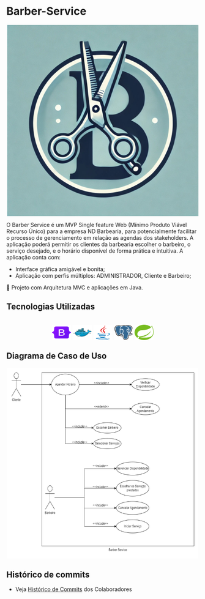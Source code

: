 # Barber-Service

<div align="center">
  <img align="center" alt="Logo Barber Service" height="500" width="500" src="config/logo_barber_sevice.jpg">
</div>


O Barber Service é um MVP Single feature Web (Mínimo Produto Viável Recurso Único) para a empresa ND Barbearia, para potencialmente facilitar o processo de
gerenciamento em relação as agendas dos stakeholders. A aplicação poderá permitir os clientes da barbearia escolher o barbeiro, o serviço desejado, e o horário disponível de forma prática e intuitiva. A aplicação conta com:

- Interface gráfica amigável e bonita;
- Aplicação com perfis múltiplos: ADMINISTRADOR, Cliente e Barbeiro;

:rocket: Projeto com Arquitetura MVC e aplicações em Java.

## Tecnologias Utilizadas
<div style="display: inline_block" align="center"><br>
  <img align="center" alt="Bootstrap" height="40" width="50" src="https://raw.githubusercontent.com/devicons/devicon/master/icons/bootstrap/bootstrap-original.svg">
  <img align="center" alt="Docker" height="40" width="50" src="https://raw.githubusercontent.com/devicons/devicon/master/icons/docker/docker-original.svg">
  <img align="center" alt="Java" height="40" width="50" src="https://raw.githubusercontent.com/devicons/devicon/master/icons/java/java-original.svg">
  <img align="center" alt="Postgres" height="40" width="50" src="https://raw.githubusercontent.com/devicons/devicon/master/icons/postgresql/postgresql-original.svg">
  <img align="center" alt="Spring" height="40" width="50" src="https://raw.githubusercontent.com/devicons/devicon/master/icons/spring/spring-original.svg">
</div>

## Diagrama de Caso de Uso
<div align="center">
  <img align="center" alt="Caso de Uso" height="500" width="500" src="src\main\resources\static\img\docs\Caso de Uso Barber Service.png">
</div>


## Histórico de commits
- Veja [Histórico de Commits](https://github.com/pedroynk/barber-service/commits/master) dos Colaboradores
